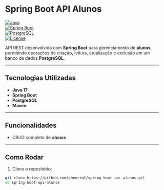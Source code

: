 # Spring Boot API Alunos

[![Java](https://img.shields.io/badge/Java-17-blue)](https://www.java.com/)  
[![Spring Boot](https://img.shields.io/badge/Spring%20Boot-3.1.4-brightgreen)](https://spring.io/projects/spring-boot)  
[![PostgreSQL](https://img.shields.io/badge/PostgreSQL-15-blue)](https://www.postgresql.org/)  
[![License](https://img.shields.io/badge/License-MIT-yellow)](https://opensource.org/licenses/MIT)  

API REST desenvolvida com **Spring Boot** para gerenciamento de **alunos**, permitindo operações de criação, leitura, atualização e exclusão em um banco de dados **PostgreSQL**.  

---

## Tecnologias Utilizadas

- **Java 17**  
- **Spring Boot**  
- **PostgreSQL**  
- **Maven**  

---

## Funcionalidades

- CRUD completo de **alunos**  

---

## Como Rodar

1. Clone o repositório:  
```bash
git clone https://github.com/ghenriqf/spring-boot-api-alunos.git
cd spring-boot-api-alunos

